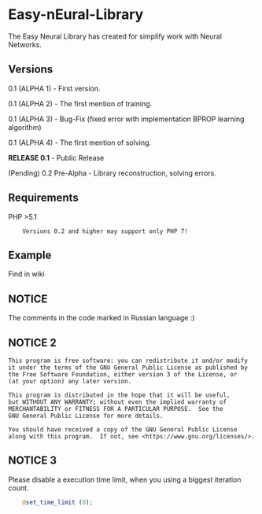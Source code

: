 # Easy-nEural-Library
The Easy Neural Library has created for simplify work with Neural Networks.

## Versions
0.1 (ALPHA 1) - First version.

0.1 (ALPHA 2) - The first mention of training.

0.1 (ALPHA 3) - Bug-Fix (fixed error with implementation BPROP learning algorithm)

0.1 (ALPHA 4) - The first mention of solving.

**RELEASE 0.1** - Public Release

(Pending) 0.2 Pre-Alpha - Library reconstruction, solving errors.

## Requirements
PHP >5.1
```
    Versions 0.2 and higher may support only PHP 7!
```

## Example
Find in wiki

## NOTICE
The comments in the code marked in Russian language :)

## NOTICE 2

    This program is free software: you can redistribute it and/or modify
    it under the terms of the GNU General Public License as published by
    the Free Software Foundation, either version 3 of the License, or
    (at your option) any later version.

    This program is distributed in the hope that it will be useful,
    but WITHOUT ANY WARRANTY; without even the implied warranty of
    MERCHANTABILITY or FITNESS FOR A PARTICULAR PURPOSE.  See the
    GNU General Public License for more details.

    You should have received a copy of the GNU General Public License
    along with this program.  If not, see <https://www.gnu.org/licenses/>.
    
## NOTICE 3
Please disable a execution time limit, when you using a biggest iteration count.
```php
    @set_time_limit (0);
```
